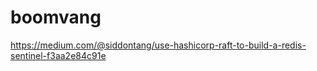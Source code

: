 # boomvang

https://medium.com/@siddontang/use-hashicorp-raft-to-build-a-redis-sentinel-f3aa2e84c91e
